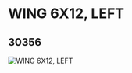 # WING 6X12, LEFT
## 30356
![WING 6X12, LEFT](https://lc-www-live-s.legocdn.com/media/bricks/5/2/4124089.jpg)